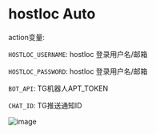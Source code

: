 #   hostloc Auto
action变量:

`HOSTLOC_USERNAME`: hostloc 登录用户名/邮箱

`HOSTLOC_PASSWORD`: hostloc 登录用户名/邮箱

`BOT_API`: TG机器人APT_TOKEN

`CHAT_ID`: TG推送通知ID

![image](https://user-images.githubusercontent.com/60499235/165674273-9771a1d0-afc2-4d17-89b2-28098c6d4e9d.png)
